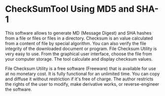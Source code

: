 # CheckSumTool Using MD5 and SHA-1
This software allows to generate MD (Message Digest) and SHA hashes from a file or files or files in a directory. Checksum is an value calculated from a content of file by special algorithm. You can also verify the file integrity of the downloaded document or program. File Checksum Utility is very easy to use. From the graphical user interface, choose the file from your computer storage. The tool calculate and display checksum values.

File Checksum Utility is a free software (Freeware) that is available for use at no monetary cost. It is fully functional for an unlimited time. You can copy and diffuse it without restriction if it's free of charge. The author restricts the rights of the user to modify, make derivative works, or reverse-engineer the software.
